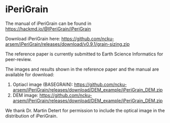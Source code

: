 # iPeriGrain
The manual of iPeriGrain can be found in https://hackmd.io/@IPeriGrain/iPeriGrain 

Download iPeriGrain here: https://github.com/ncku-arsem/iPeriGrain/releases/download/v0.9.1/grain-sizing.zip

The reference paper is currently submitted to Earth Science Informatics for peer-review.

The images and results shown in the reference paper and the manual are available for download: 
  1. Optiacl image (BASEGRAIN): https://github.com/ncku-arsem/iPeriGrain/releases/download/DEM_example/iPeriGrain_DEM.zip  
  2. DEM image: https://github.com/ncku-arsem/iPeriGrain/releases/download/DEM_example/iPeriGrain_DEM.zip 

We thank Dr. Martin Detert for permission to include the optical image in the distribution of iPeriGrain.
